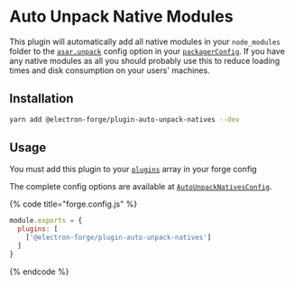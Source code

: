 # Auto Unpack Native Modules

This plugin will automatically add all native modules in your `node_modules` folder to the [`asar.unpack`](https://github.com/electron-userland/electron-packager/blob/master/docs/api.md#asar) config option in your [`packagerConfig`](../../configuration.md#packager-config).  If you have any native modules as all you should probably use this to reduce loading times and disk consumption on your users' machines.

## Installation

```bash
yarn add @electron-forge/plugin-auto-unpack-natives --dev
```

## Usage

You must add this plugin to your [`plugins`](../../configuration.md#plugins) array in your forge config

The complete config options are available at [`AutoUnpackNativesConfig`](https://js.electronforge.io/interfaces/_electron_forge_plugin_auto_unpack_natives.AutoUnpackNativesConfig.html). 

{% code title="forge.config.js" %}
```javascript
module.exports = {
  plugins: [
    ['@electron-forge/plugin-auto-unpack-natives']
  ]
}
```
{% endcode %}


